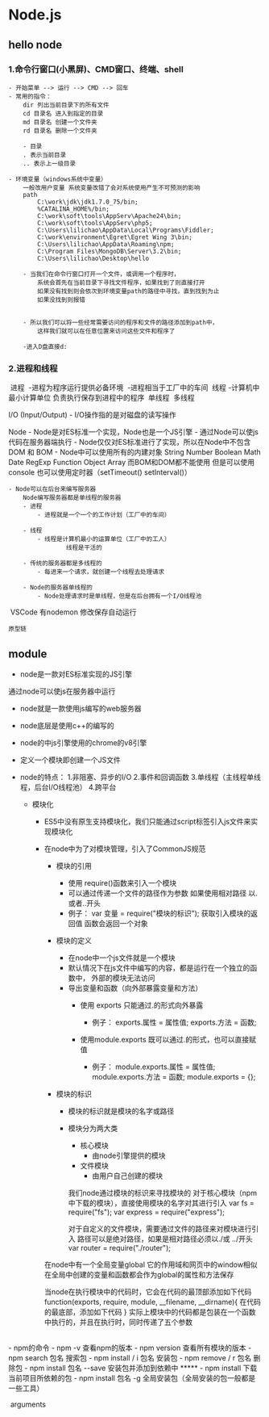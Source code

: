 # Node.js

## hello node

### 1.命令行窗口(小黑屏)、CMD窗口、终端、shell

	- 开始菜单 --> 运行 --> CMD --> 回车
	- 常用的指令：
		dir 列出当前目录下的所有文件
		cd 目录名 进入到指定的目录
		md 目录名 创建一个文件夹
		rd 目录名 删除一个文件夹	

		- 目录
		. 表示当前目录
		.. 表示上一级目录
		
	- 环境变量（windows系统中变量）
		一般改用户变量 系统变量改错了会对系统使用产生不可预测的影响	
		path
			C:\work\jdk\jdk1.7.0_75/bin;
			%CATALINA_HOME%/bin;
			C:\work\soft\tools\AppServ\Apache24\bin;
			C:\work\soft\tools\AppServ\php5;
			C:\Users\lilichao\AppData\Local\Programs\Fiddler;
			C:\work\environment\Egret\Egret Wing 3\bin;
			C:\Users\lilichao\AppData\Roaming\npm;
			C:\Program Files\MongoDB\Server\3.2\bin;
			C:\Users\lilichao\Desktop\hello
			
		- 当我们在命令行窗口打开一个文件，或调用一个程序时，
			系统会首先在当前目录下寻找文件程序，如果找到了则直接打开
			如果没有找到则会依次到环境变量path的路径中寻找，直到找到为止
			如果没找到则报错


		- 所以我们可以将一些经常需要访问的程序和文件的路径添加到path中，
			这样我们就可以在任意位置来访问这些文件和程序了
			
		-进入D盘直接d:
### 2.进程和线程

​	进程
​		-进程为程序运行提供必备环境
​		-进程相当于工厂中的车间
​	线程
​		-计算机中最小计算单位 负责执行保存到进程中的程序
​	单线程
​	多线程

I/O (Input/Output)
	- I/O操作指的是对磁盘的读写操作
	

Node
	- Node是对ES标准一个实现，Node也是一个JS引擎
	- 通过Node可以使js代码在服务器端执行
	- Node仅仅对ES标准进行了实现，所以在Node中不包含DOM 和 BOM	
	- Node中可以使用所有的内建对象
		String Number Boolean Math Date RegExp Function Object Array
		而BOM和DOM都不能使用
			但是可以使用 console 也可以使用定时器（setTimeout() setInterval()）
			

	- Node可以在后台来编写服务器
		Node编写服务器都是单线程的服务器
		- 进程
			- 进程就是一个一个的工作计划（工厂中的车间）
	
		- 线程
			- 线程是计算机最小的运算单位（工厂中的工人）
					线程是干活的
					
		- 传统的服务器都是多线程的
			- 每进来一个请求，就创建一个线程去处理请求
			
		- Node的服务器单线程的
			- Node处理请求时是单线程，但是在后台拥有一个I/O线程池
			


​	VSCode 有nodemon 修改保存自动运行

	原型链

## module

 - node是一款对ES标准实现的JS引擎

  通过node可以使js在服务器中运行

- node就是一款使用js编写的web服务器
- node底层是使用c++的编写的

- node的中js引擎使用的chrome的v8引擎
- 定义一个模块即创建一个JS文件

- node的特点：
  1.非阻塞、异步的I/O
  2.事件和回调函数
  3.单线程（主线程单线程，后台I/O线程池）
  4.跨平台

	- 模块化
		- ES5中没有原生支持模块化，我们只能通过script标签引入js文件来实现模块化
		- 在node中为了对模块管理，引入了CommonJS规范
			
			- 模块的引用
				- 使用 require()函数来引入一个模块
				- 可以通过传递一个文件的路径作为参数 如果使用相对路径 以.或者..开头
				- 例子：
					var 变量 = require("模块的标识");
					获取引入模块的返回值 函数会返回一个对象
				
			- 模块的定义
				- 在node中一个js文件就是一个模块
				- 默认情况下在js文件中编写的内容，都是运行在一个独立的函数中，
					外部的模块无法访问
				- 导出变量和函数（向外部暴露变量和方法）
					- 使用 exports 只能通过.的形式向外暴露
						- 例子：
							exports.属性 = 属性值;
							exports.方法 = 函数;
							
					- 使用module.exports 既可以通过.的形式，也可以直接赋值
						- 例子：
							module.exports.属性 = 属性值;
							module.exports.方法 = 函数;
							module.exports = {};
			
			- 模块的标识
				- 模块的标识就是模块的名字或路径
				- 模块分为两大类
					- 核心模块
						- 由node引擎提供的模块
					- 文件模块
						- 由用户自己创建的模块

					我们node通过模块的标识来寻找模块的
					对于核心模块（npm中下载的模块），直接使用模块的名字对其进行引入
						var fs = require("fs");
						var express = require("express");
						
					对于自定义的文件模块，需要通过文件的路径来对模块进行引入
						路径可以是绝对路径，如果是相对路径必须以./或 ../开头
						var router = require("./router");

			在node中有一个全局变量global 它的作用域和网页中的window相似
			在全局中创建的变量和函数都会作为global的属性和方法保存

			当node在执行模块中的代码时，它会在代码的最顶部添加如下代码
				function(exports, require, module, __filename, __dirname){
			在代码的最底部，添加如下代码
				}
			实际上模块中的代码都是包装在一个函数中执行的，并且在执行时，同时传递了五个参数

​						
		- npm的命令
			- npm -v 查看npm的版本
			- npm version 查看所有模块的版本
			- npm search 包名 搜索包
			- npm install / i 包名 安装包
			- npm remove / r 包名 删除包
			- npm install 包名 --save 安装包并添加到依赖中 *****
			- npm install 下载当前项目所依赖的包
			- npm install 包名 -g 全局安装包（全局安装的包一般都是一些工具）


​		arguments	
​			
​			
​			
​			
​			
​		
​		
​					
​			
​			
​			
​			
​			
​		
​		
​		
​	
​	
​	
​	
​		
​			
​		